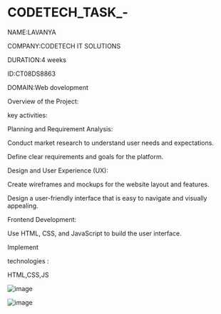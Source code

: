 # CODETECH_TASK_-
NAME:LAVANYA

COMPANY:CODETECH IT SOLUTIONS

DURATION:4 weeks

ID:CT08DS8863

DOMAIN:Web dovelopment

Overview of the Project:

key activities:

Planning and Requirement Analysis:

Conduct market research to understand user needs and expectations.

Define clear requirements and goals for the platform.

Design and User Experience (UX):

Create wireframes and mockups for the website layout and features.

Design a user-friendly interface that is easy to navigate and visually appealing.

Frontend Development:

Use HTML, CSS, and JavaScript to build the user interface.

Implement



technologies :

HTML,CSS,JS

 ![image](https://github.com/user-attachments/assets/27ff7386-2e68-4a36-9768-a8c0b6c71fac)
 
![image](https://github.com/user-attachments/assets/f6558cd5-3a32-4a25-aeed-de598cf6b604)

